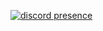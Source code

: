 [![discord presence](https://lanyard.cnrad.dev/api/891003514317324358?showDisplayName=true&idleMessage=Aww%20bbg,%20come%20here%20cuz%20I%27m%20not%20doing%20anything%20right%20now)](basic-profile.vercel.app)

<!--
**Anestxx/Anestxx** is a ✨ _special_ ✨ repository because its `README.md` (this file) appears on your GitHub profile.

Here are some ideas to get you started:

- 🔭 I’m currently working on ...
- 🌱 I’m currently learning ...
- 👯 I’m looking to collaborate on ...
- 🤔 I’m looking for help with ...
- 💬 Ask me about ...
- 📫 How to reach me: ...
- 😄 Pronouns: ...
- ⚡ Fun fact: ...
-->

